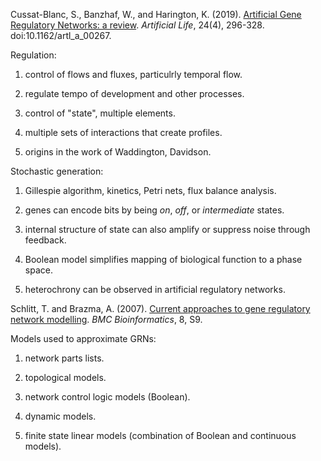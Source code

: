 Cussat-Blanc, S., Banzhaf, W., and Harington, K. (2019). [Artificial Gene Regulatory Networks: a review](https://www.researchgate.net/publication/330646881_Artificial_Gene_Regulatory_Networks-A_Review). _Artificial Life_, 24(4), 296-328. doi:10.1162/artl_a_00267.

Regulation:

1) control of flows and fluxes, particulrly temporal flow.

2) regulate tempo of development and other processes.

3) control of "state", multiple elements.

4) multiple sets of interactions that create profiles.

5) origins in the work of Waddington, Davidson.


Stochastic generation:

1) Gillespie algorithm, kinetics, Petri nets, flux balance analysis.

2) genes can encode bits by being _on_, _off_, or _intermediate_ states.

3) internal structure of state can also amplify or suppress noise through feedback.

4) Boolean model simplifies mapping of biological function to a phase space.

5) heterochrony can be observed in artificial regulatory networks.

Schlitt, T. and Brazma, A. (2007). [Current approaches to gene regulatory network modelling](https://bmcbioinformatics.biomedcentral.com/articles/10.1186/1471-2105-8-S6-S9). _BMC Bioinformatics_, 8, S9.

Models used to approximate GRNs:

1) network parts lists.

2) topological models.

3) network control logic models (Boolean).

4) dynamic models.

5) finite state linear models (combination of Boolean and continuous models).
